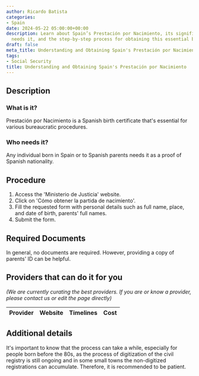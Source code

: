 ```yaml
---
author: Ricardo Batista
categories:
- Spain
date: 2024-05-22 05:00:00+00:00
description: Learn about Spain’s Prestación por Nacimiento, its significance, who
  needs it, and the step-by-step process for obtaining this essential birth certificate.
draft: false
meta_title: Understanding and Obtaining Spain's Prestación por Nacimiento
tags:
- Social Security
title: Understanding and Obtaining Spain's Prestación por Nacimiento
---
```


## Description

### What is it?

Prestación por Nacimiento is a Spanish birth certificate that's essential for various bureaucratic procedures.

### Who needs it?

Any individual born in Spain or to Spanish parents needs it as a proof of Spanish nationality.

## Procedure

1. Access the 'Ministerio de Justicia' website.
2. Click on 'Cómo obtener la partida de nacimiento'.
3. Fill the requested form with personal details such as full name, place, and date of birth, parents' full names.
4. Submit the form.

## Required Documents

In general, no documents are required. However, providing a copy of parents' ID can be helpful.

## Providers that can do it for you

_(We are currently curating the best providers. If you are or know a provider, please contact us or edit the page directly)_

| Provider        |     Website     |     Timelines    |       Cost      |
| --------------- | --------------- |  :-------------: | :-------------: |

## Additional details

It's important to know that the process can take a while, especially for people born before the 80s, as the process of digitization of the civil registry is still ongoing and in some small towns the non-digitized registrations can accumulate. Therefore, it is recommended to be patient.
